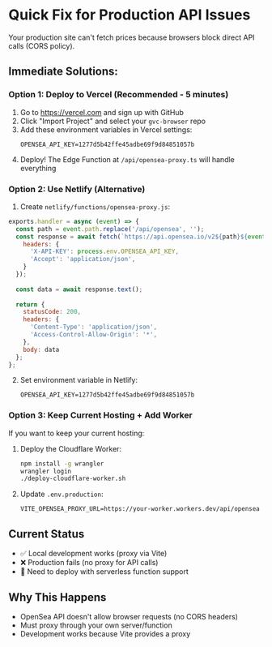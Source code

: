 # Quick Fix for Production API Issues

Your production site can't fetch prices because browsers block direct API calls (CORS policy).

## Immediate Solutions:

### Option 1: Deploy to Vercel (Recommended - 5 minutes)
1. Go to https://vercel.com and sign up with GitHub
2. Click "Import Project" and select your `gvc-browser` repo
3. Add these environment variables in Vercel settings:
   ```
   OPENSEA_API_KEY=1277d5b42ffe45adbe69f9d84851057b
   ```
4. Deploy! The Edge Function at `/api/opensea-proxy.ts` will handle everything

### Option 2: Use Netlify (Alternative)
1. Create `netlify/functions/opensea-proxy.js`:
```javascript
exports.handler = async (event) => {
  const path = event.path.replace('/api/opensea', '');
  const response = await fetch(`https://api.opensea.io/v2${path}${event.rawQuery ? '?' + event.rawQuery : ''}`, {
    headers: {
      'X-API-KEY': process.env.OPENSEA_API_KEY,
      'Accept': 'application/json',
    }
  });
  
  const data = await response.text();
  
  return {
    statusCode: 200,
    headers: {
      'Content-Type': 'application/json',
      'Access-Control-Allow-Origin': '*',
    },
    body: data
  };
};
```

2. Set environment variable in Netlify:
   ```
   OPENSEA_API_KEY=1277d5b42ffe45adbe69f9d84851057b
   ```

### Option 3: Keep Current Hosting + Add Worker
If you want to keep your current hosting:

1. Deploy the Cloudflare Worker:
   ```bash
   npm install -g wrangler
   wrangler login
   ./deploy-cloudflare-worker.sh
   ```

2. Update `.env.production`:
   ```
   VITE_OPENSEA_PROXY_URL=https://your-worker.workers.dev/api/opensea
   ```

## Current Status
- ✅ Local development works (proxy via Vite)
- ❌ Production fails (no proxy for API calls)
- 🔧 Need to deploy with serverless function support

## Why This Happens
- OpenSea API doesn't allow browser requests (no CORS headers)
- Must proxy through your own server/function
- Development works because Vite provides a proxy